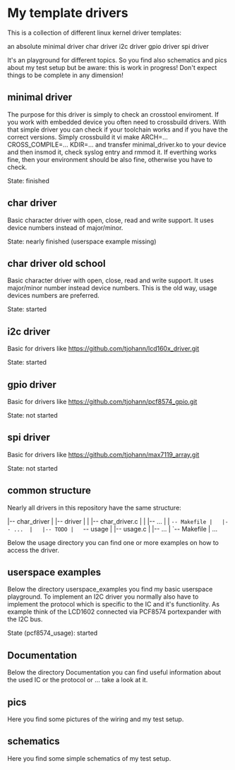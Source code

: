 My template drivers
===================

This is a collection of different linux kernel driver templates:

  an absolute minimal driver
  char driver
  i2c driver
  gpio driver
  spi driver

It's an playground for different topics. So you find also schematics and pics about my test setup but be aware: this is work in progress! Don't expect things to be complete in any dimension! 


minimal driver
--------------

The purpose for this driver is simply to check an crosstool enviroment. If you work with embedded device you often need to crossbuild drivers. With that simple driver you can check if your toolchain works and if you have the correct versions.
Simply crossbuild it vi make ARCH=... CROSS_COMPILE=... KDIR=... and transfer minimal_driver.ko to your device and then insmod it, check syslog entry and rmmod it. If everthing works fine, then your environment should be also fine, otherwise you have to check.

State: finished


char driver
-----------

Basic character driver with open, close, read and write support. It uses device numbers instead of major/minor.

State: nearly finished (userspace example missing)


char driver old school
----------------------

Basic character driver with open, close, read and write support. It uses major/minor number instead device numbers. This is the old way, usage devices numbers are preferred.

State: started


i2c driver
----------

Basic for drivers like https://github.com/tjohann/lcd160x_driver.git

State: started


gpio driver
-----------

Basic for drivers like https://github.com/tjohann/pcf8574_gpio.git

State: not started


spi driver
----------

Basic for drivers like https://github.com/tjohann/max7119_array.git

State: not started


common structure
----------------

Nearly all drivers in this repository have the same structure:

|-- char_driver
|   |-- driver
|   |   |-- char_driver.c
|   |   |-- ...
|   |   `-- Makefile
|   |-- ... 
|   |-- TODO
|   `-- usage
|       |-- usage.c
|       |-- ...
|       `-- Makefile
|
...


Below the usage directory you can find one or more examples on how to access the driver. 


userspace examples
------------------

Below the directory userspace_examples you find my basic userspace playground. To implement an I2C driver you normally also have to implement the protocol which is specific to the IC and it's functionlity. As example think of the LCD1602 connected via PCF8574 portexpander with the I2C bus.

State (pcf8574_usage): started


Documentation
-------------

Below the directory Documentation you can find useful information about the used IC or the protocol or ... take a look at it.


pics
----

Here you find some pictures of the wiring and my test setup. 


schematics
----------

Here you find some simple schematics of my test setup.


